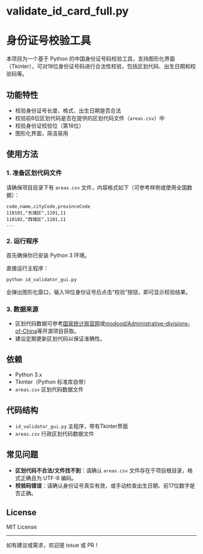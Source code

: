 # validate_id_card_full.py
# 身份证号校验工具

本项目为一个基于 Python 的中国身份证号码校验工具，支持图形化界面（Tkinter），可对18位身份证号码进行合法性校验，包括区划代码、出生日期和校验码等。

## 功能特性

- 校验身份证号长度、格式、出生日期是否合法
- 校验前6位区划代码是否在提供的区划代码文件（`areas.csv`）中
- 校验身份证校验位（第18位）
- 图形化界面，简洁易用

## 使用方法

### 1. 准备区划代码文件

请确保项目目录下有 `areas.csv` 文件，内容格式如下（可参考样例或使用全国数据）：

```
code,name,cityCode,provinceCode
110101,"东城区",1101,11
110102,"西城区",1101,11
...
```

### 2. 运行程序

首先确保你已安装 Python 3 环境。

直接运行主程序：

```bash
python id_validator_gui.py
```

会弹出图形化窗口，输入18位身份证号后点击“校验”按钮，即可显示校验结果。

### 3. 数据来源

- 区划代码数据可参考[国家统计局官网](https://www.stats.gov.cn/sj/tjbz/tjyqhdmhcxhfdm/)或[modood/Administrative-divisions-of-China](https://github.com/modood/Administrative-divisions-of-China)等开源项目获取。
- 建议定期更新区划代码以保证准确性。

## 依赖

- Python 3.x
- Tkinter（Python 标准库自带）
- `areas.csv` 区划代码数据文件

## 代码结构

- `id_validator_gui.py` 主程序，带有Tkinter界面
- `areas.csv` 行政区划代码数据文件

## 常见问题

- **区划代码不合法/文件找不到**：请确认 `areas.csv` 文件存在于项目根目录，格式正确且为 UTF-8 编码。
- **校验码错误**：请确认身份证号真实有效，或手动检查出生日期、前17位数字是否正确。

## License

MIT License

---

如有建议或需求，欢迎提 issue 或 PR！
